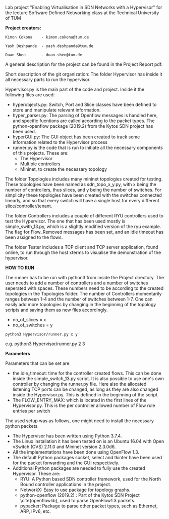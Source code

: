 Lab project "Enabling Virtualisation in SDN Networks with a Hypervisor"
for the lecture Software Defined Networking class at the Technical University of TUM

**Project creators:**

    Kimon Cokona    - kimon.cokona@tum.de

    Yash Deshpande  - yash.deshpande@tum.de

    Duan Shen       - duan.shen@tum.de

A general description for the project can be found in the Project Report pdf.


Short description of the git organization:
    The folder Hypervisor has inside it all necessary parts to run the hypervisor.

Hypervisor.py is the main part of the code and project. Inside it the following files are used:
* hyperobjects.py: Switch, Port and Slice classes have been defined to store and manipulate relevant information.
* hyper_parser.py: The parsing of Openflow messages is handled here, and specific fucntions are called according to the packet types. The python-openflow package (2019.2) from the Kytos SDN project has been used.
* hyperGUI.py:     The GUI object has been created to track some information related to the Hypervisor process
* runner.py is the code that is run to initiate all the necessary components of this projects. These are:
  * The Hypervisor
  * Multiple controllers
  * Mininet, to create the necessary topology

    
The folder Topologies includes many mininet topologies created for testing. These topologies have been named as 
sdn_topo_x_y.py, with x being the number of controllers, thus slices, and y being the number of switches.
For simplicity these topologies have been created with the switches connected linearly, and so that every switch
will have a single host for every different slice/controller/tenant.

The folder Controllers includes a couple of different RYU controllers used to test the Hypervisor.
The one that has been used mostly is simple_swith_13.py, which is a slightly modified version
of the ryu example. The flag for Flow_Removed messages has been set, and an idle timeout has 
been assigned to the flows.

The folder Tester includes a TCP client and TCP server application, found online, to run through the host xterms to visualise the demonstration of the hypervisor.


**HOW TO RUN**

The runner has to be run with python3 from inside the Project directory. The user needs to add a number of controllers and a number of switches seperated with spaces. 
These numbers need to be according to the created topologies in the Topologies folder. The number of Controllers momentarily ranges between 1-4 and the number of switches between 1-7. 
One can easily add more topologies by changing:in the beginning of the topology scripts and saving them as new files accordingly.
* no_of_slices    = x
* no_of_switches  = y

```
python3 Hypervisor/runner.py x y
```
e.g. python3 Hypervisor/runner.py 2 3

**Parameters**

Parameters that can be set are:
* the idle_timeout: time for the controller created flows. This can be done inside the simple_switch_13.py script. It is also possible to use one's own controller by changing the runner.py file. Here also the allocated listening TCP ports can be changed, as long as they are also changed inside the Hypervisor.py. This is defined in the beginning of the script.
* The FLOW_ENTRY_MAX: which is located in the first lines of the Hypervisor.py. This is the per controller allowed number of Flow rule entries per switch


The used setup was as follows, one might need to install the necessary python packets.
* The Hypervisor has been written using Python 3.7.4. 
* The Linux installation it has been tested on is an Ubuntu 16.04 with Open vSwitch (OVS) 2.11.0 and Mininet version 2.3.0d6. 
* All the implementations have been done using OpenFlow 1.3. 
* The default Python packages socket, select and tkinter have been used for the packet forwarding and the GUI respectively. 
* Additional Python packages are needed to fully use the created Hypervisor. These are: 
  * RYU:                       A Python based SDN controller framework, used for the North Bound controller applications in the project.
  * NetworkX:                  Easy to use package for topology graphs.
  * python-openflow (2019.2) : Part of the Kytos SDN Project \cite{openflowlib}, used to parse OpenFlow1.3 packets.
  * pypacker:                  Package to parse other packet types, such as Ethernet, ARP, IPv6, etc.
        